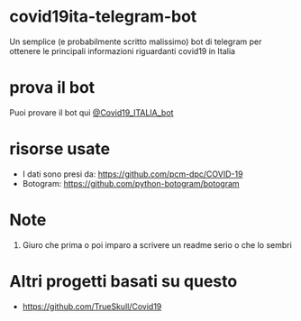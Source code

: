 # covid19ita-telegram-bot
Un semplice (e probabilmente scritto malissimo) bot di telegram per ottenere le principali informazioni riguardanti covid19 in Italia

# prova il bot
Puoi provare il bot qui [@Covid19_ITALIA_bot](https://t.me/Covid19_ITALIA_bot)

# risorse usate
- I dati sono presi da: https://github.com/pcm-dpc/COVID-19
- Botogram: https://github.com/python-botogram/botogram

# Note
1. Giuro che prima o poi imparo a scrivere un readme serio o che lo sembri

# Altri progetti basati su questo
- https://github.com/TrueSkull/Covid19
